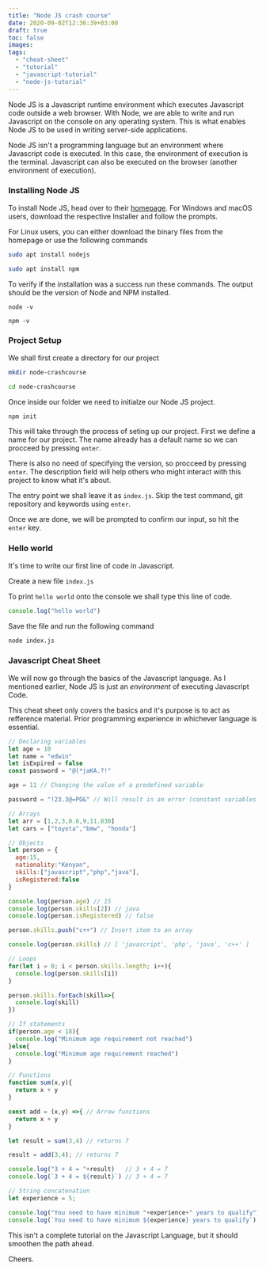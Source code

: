 ```yaml
---
title: "Node JS crash course"
date: 2020-09-02T12:36:39+03:00
draft: true
toc: false
images:
tags:
  - "cheat-sheet"
  - "tutorial"
  - "javascript-tutorial"
  - "node-js-tutorial"
---
```


Node JS is a Javascript runtime environment which executes Javascript code outside a web browser. With Node, we are able to write and run Javascript on the console on any operating system. This is what enables Node JS to be used in writing server-side applications.

Node JS isn't a programming language but an environment where Javascript code is executed. In this case, the environment of execution is the terminal. Javascript can also be executed on the browser (another environment of execution).


### Installing Node JS

To install Node JS, head over to their [homepage](https://nodejs.org/en/download/). For Windows and macOS users, download the respective Installer and follow the prompts.

For Linux users, you can either download the binary files from the homepage or use the following commands

```bash
sudo apt install nodejs
```
```bash
sudo apt install npm
```

To verify if the installation was a success run these commands. The output should be the version of Node and NPM installed.

```
node -v 
```

```
npm -v
```

### Project Setup
We shall first create a directory for our project

```bash 
mkdir node-crashcourse

cd node-crashcourse
```

Once inside our folder we need to initialze our Node JS project.

```bash
npm init
```

 This will take through the process of seting up our project. First we define a name for our project. The name already has a default name so we can procceed by pressing `enter`.

 There is also no need of specifying the version, so procceed by pressing `enter`. The description field will help others who might interact with this project to know what it's about.

 The entry point we shall leave it as `index.js`. Skip the test command, git repository and keywords using `enter`.

 Once we are done, we will be prompted to confirm our input, so hit the `enter` key.


### Hello world

It's time to write our first line of code in Javascript.

Create a new file `index.js`

To print `hello world` onto the console we shall type this line of code.

```Javascript
console.log("hello world")
```

Save the file and run the following command

```bash
node index.js
```

### Javascript Cheat Sheet

We will now go through the basics of the Javascript language. As I mentioned earlier, Node JS is just an *environment* of executing Javascript Code.

This cheat sheet only covers the basics and it's purpose is to act as refference material. Prior programming experience in whichever language is essential.

```javascript
// Declaring variables
let age = 10
let name = "edwin"
let isExpired = false
const password = "@(*jaKA.?!"

age = 11 // Changing the value of a predefined variable

password = "!23.3@=PO&" // Will result in an error (constant variables can not be changed)

// Arrays
let arr = [1,2,3,0.6,9,11.830]
let cars = ["toyota","bmw", "honda"]

// Objects
let person = {
  age:15,
  nationality:"Kenyan",
  skills:["javascript","php","java"],
  isRegistered:false
}

console.log(person.age) // 15
console.log(person.skills[2]) // java
console.log(person.isRegistered) // false

person.skills.push("c++") // Insert item to an array

console.log(person.skills) // [ 'javascript', 'php', 'java', 'c++' ]

// Loops
for(let i = 0; i < person.skills.length; i++){
  console.log(person.skills[i])
}

person.skills.forEach(skill=>{
  console.log(skill)
})

// If statements
if(person.age < 18){
  console.log("Minimum age requirement not reached")
}else{
  console.log("Minimum age requirement reached")
}

// Functions
function sum(x,y){
  return x + y
}

const add = (x,y) =>{ // Arrow functions 
  return x + y
}

let result = sum(3,4) // returns 7

result = add(3,4); // returns 7

console.log("3 + 4 = "+result)   // 3 + 4 = 7
console.log(`3 + 4 = ${result}`) // 3 + 4 = 7

// String concatenation
let experience = 5;

console.log("You need to have minimum "+experience+" years to qualify")
console.log(`You need to have minimum ${experience} years to qualify`)
```

This isn't a complete tutorial on the Javascript Language, but it should smoothen the path ahead. 

Cheers.